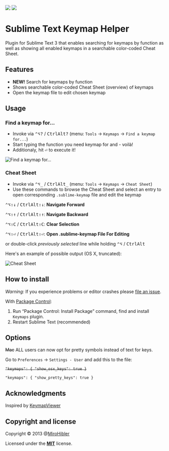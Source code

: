 ![](https://github.com/MiroHibler/sublime-keymaps/workflows/CI/badge.svg)
![](https://img.shields.io/packagecontrol/dt/Keymaps)

# Sublime Text Keymap Helper

Plugin for Sublime Text 3 that enables searching for keymaps by function as well as showing all enabled keymaps in a searchable color-coded Cheat Sheet.

## Features

* **NEW!** Search for keymaps by function
* Shows searchable color-coded Cheat Sheet (overview) of keymaps
* Open the keymap file to edit chosen keymap

## Usage

### Find a keymap for...

* Invoke via <kbd>⌃</kbd><kbd>⌥</kbd><kbd>?</kbd> / <kbd>Ctrl</kbd><kbd>Alt</kbd><kbd>?</kbd> (menu: `Tools` -> `Keymaps` -> `Find a keymap for...`)
* Start typing the function you need keymap for and - voilà!
* Additionaly, hit <kbd>⏎</kbd> to execute it!

![Find a keymap for...](https://raw.github.com/MiroHibler/sublime-keymaps/master/images/quick_panel.gif)

### Cheat Sheet

* Invoke via <kbd>⌃</kbd><kbd>⌥</kbd><kbd>\_</kbd> / <kbd>Ctrl</kbd><kbd>Alt</kbd><kbd>\_</kbd> (menu: `Tools` -> `Keymaps` -> `Cheat Sheet`)
* Use these commands to browse the Cheat Sheet and select an entry to open corresponding `.sublime-keymap` file and edit the keymap

<kbd>⌃</kbd><kbd>⌥</kbd><kbd>⇧</kbd><kbd>↓</kbd> / <kbd>Ctrl</kbd><kbd>Alt</kbd><kbd>⇧</kbd><kbd>↓</kbd>: **Navigate Forward**

<kbd>⌃</kbd><kbd>⌥</kbd><kbd>⇧</kbd><kbd>↑</kbd> / <kbd>Ctrl</kbd><kbd>Alt</kbd><kbd>⇧</kbd><kbd>↑</kbd>: **Navigate Backward**

<kbd>⌃</kbd><kbd>⌥</kbd><kbd>⇧</kbd><kbd>C</kbd> / <kbd>Ctrl</kbd><kbd>Alt</kbd><kbd>⇧</kbd><kbd>C</kbd>: **Clear Selection**

<kbd>⌃</kbd><kbd>⌥</kbd><kbd>⇧</kbd><kbd>⏎</kbd> / <kbd>Ctrl</kbd><kbd>Alt</kbd><kbd>⇧</kbd><kbd>⏎</kbd>: **Open .sublime-keymap File For Editing**

or double-click _previously selected_ line while holding <kbd>⌃</kbd><kbd>⌥</kbd> / <kbd>Ctrl</kbd><kbd>Alt</kbd>

Here's an example of possible output (OS X, truncated):

![Cheat Sheet](https://raw.github.com/MiroHibler/sublime-keymaps/master/images/cheat_sheet.png)


## How to install

*Warning:* If you experience problems or editor crashes please [file an issue](https://github.com/MiroHibler/sublime-keymaps/issues).

With [Package Control](http://wbond.net/sublime_packages/package_control):

1. Run “Package Control: Install Package” command, find and install `Keymaps` plugin.
2. Restart Sublime Text (recommended)


## Options

~~Mac~~ ALL users can now opt for pretty symbols instead of text for keys.

Go to `Preferences` -> `Settings - User` and add this to the file:

~~`"keymaps": { "show_osx_keys": true }`~~

`"keymaps": { "show_pretty_keys": true }`


## Acknowledgments

Inspired by [KeymapViewer](https://github.com/wwwjfy/KeymapViewer)


## Copyright and license

Copyright © 2013 @[MiroHibler](http://twitter.com/MiroHibler)

Licensed under the [**MIT**](http://miro.mit-license.org) license.
